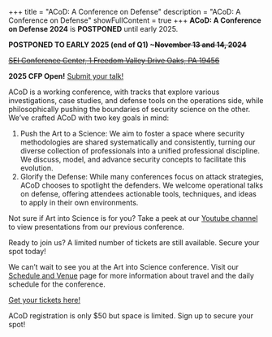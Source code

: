 +++
title = "ACoD: A Conference on Defense"
description = "ACoD: A Conference on Defense"
showFullContent = true
+++
**ACoD: A Conference on Defense 2024** is **POSTPONED** until early 2025.

**POSTPONED TO EARLY 2025 (end of Q1) ~~~November 13 and 14, 2024~~**

~~[SEI Conference Center, 1 Freedom Valley Drive Oaks, PA 19456](https://maps.app.goo.gl/Fo3d9vQAqnswqMPL9)~~

**2025 CFP Open!**  [Submit your talk!](https://docs.google.com/forms/d/e/1FAIpQLScccFNorOxAbi98HehMdQ28oN-YfpL3TkPhVSBrbx9Vwmvftw/viewform)

ACoD is a working conference, with tracks that explore various investigations, case studies, and defense tools on the operations side, while philosophically pushing the boundaries of security science on the other. We’ve crafted ACoD with two key goals in mind:

1. Push the Art to a Science: We aim to foster a space where security methodologies are shared systematically and consistently, turning our diverse collection of professionals into a unified professional discipline. We discuss, model, and advance security concepts to facilitate this evolution.
2. Glorify the Defense: While many conferences focus on attack strategies, ACoD chooses to spotlight the defenders. We welcome operational talks on defense, offering attendees actionable tools, techniques, and ideas to apply in their own environments.

Not sure if Art into Science is for you? Take a peek at our [Youtube channel](https://www.youtube.com/@aconferencefordefense-acod8650) to view presentations from our previous conference.

Ready to join us? A limited number of tickets are still available. Secure your spot today!

We can’t wait to see you at the Art into Science conference. Visit our [Schedule and Venue](https://artintoscience.com/schedule/) page for more information about travel and the daily schedule for the conference.

[Get your tickets here!](https://www.zeffy.com/en-US/ticketing/e6b8943c-d7e1-417d-8335-b3f44d6b1f8a)

ACoD registration is only $50 but space is limited. Sign up to secure your spot!
